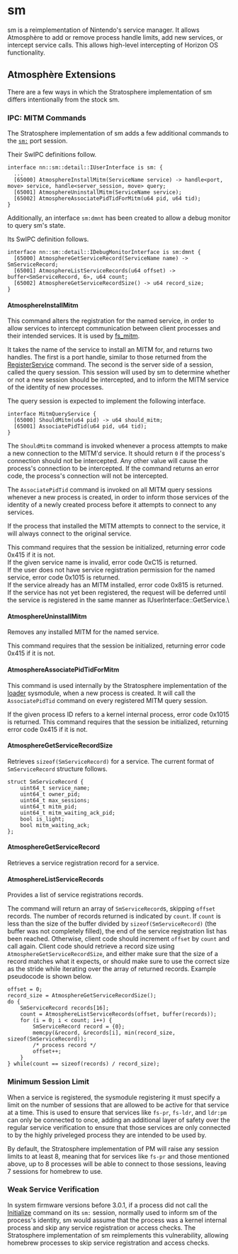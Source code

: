 # sm

sm is a reimplementation of Nintendo's service manager. It allows Atmosphère to add or remove process handle limits, add new services, or intercept service calls. This allows high-level intercepting of Horizon OS functionality.

## Atmosphère Extensions

There are a few ways in which the Stratosphere implementation of sm differs intentionally from the stock sm.

### IPC: MITM Commands

The Stratosphere implementation of sm adds a few additional commands to the [`sm:`](https://reswitched.github.io/SwIPC/ifaces.html#nn::sm::detail::IUserInterface) port session.

Their SwIPC definitions follow.
```
interface nn::sm::detail::IUserInterface is sm: {
  ...
  [65000] AtmosphereInstallMitm(ServiceName service) -> handle<port, move> service, handle<server_session, move> query;
  [65001] AtmosphereUninstallMitm(ServiceName service);
  [65002] AtmosphereAssociatePidTidForMitm(u64 pid, u64 tid);
}
```

Additionally, an interface `sm:dmnt` has been created to allow a debug monitor to query sm's state.

Its SwIPC definition follows.
```
interface nn::sm::detail::IDebugMonitorInterface is sm:dmnt {
  [65000] AtmosphereGetServiceRecord(ServiceName name) -> SmServiceRecord;
  [65001] AtmosphereListServiceRecords(u64 offset) -> buffer<SmServiceRecord, 6>, u64 count;
  [65002] AtmosphereGetServiceRecordSize() -> u64 record_size;
}
```


#### AtmosphereInstallMitm

This command alters the registration for the named service, in order to allow services to intercept communication between client processes and their intended services. It is used by [fs_mitm](fs_mitm.md).

It takes the name of the service to install an MITM for, and returns two handles. The first is a port handle, similar to those returned from the [RegisterService](https://reswitched.github.io/SwIPC/ifaces.html#nn::sm::detail::IUserInterface(2)) command. The second is the server side of a session, called the query session. This session will used by sm to determine whether or not a new session should be intercepted, and to inform the MITM service of the identity of new processes.

The query session is expected to implement the following interface.
```
interface MitmQueryService {
  [65000] ShouldMitm(u64 pid) -> u64 should_mitm;
  [65001] AssociatePidTid(u64 pid, u64 tid);
}
```

The `ShouldMitm` command is invoked whenever a process attempts to make a new connection to the MITM'd service. It should return `0` if the process's connection should not be intercepted. Any other value will cause the process's connection to be intercepted. If the command returns an error code, the process's connection will not be intercepted.

The `AssociatePidTid` command is invoked on all MITM query sessions whenever a new process is created, in order to inform those services of the identity of a newly created process before it attempts to connect to any services.

If the process that installed the MITM attempts to connect to the service, it will always connect to the original service.

This command requires that the session be initialized, returning error code 0x415 if it is not.\
If the given service name is invalid, error code 0xC15 is returned.\
If the user does not have service registration permission for the named service, error code 0x1015 is returned.\
If the service already has an MITM installed, error code 0x815 is returned.\
If the service has not yet been registered, the request will be deferred until the service is registered in the same manner as IUserInterface::GetService.\

#### AtmosphereUninstallMitm

Removes any installed MITM for the named service.

This command requires that the session be initialized, returning error code 0x415 if it is not.

#### AtmosphereAssociatePidTidForMitm

This command is used internally by the Stratosphere implementation of the [loader](loader.md) sysmodule, when a new process is created. It will call the `AssociatePidTid` command on every registered MITM query session.

If the given process ID refers to a kernel internal process, error code 0x1015 is returned. This command requires that the session be initialized, returning error code 0x415 if it is not.

#### AtmosphereGetServiceRecordSize

Retrieves `sizeof(SmServiceRecord)` for a service. The current format of `SmServiceRecord` structure follows.

```
struct SmServiceRecord {
    uint64_t service_name;
    uint64_t owner_pid;
    uint64_t max_sessions;
    uint64_t mitm_pid;
    uint64_t mitm_waiting_ack_pid;
    bool is_light;
    bool mitm_waiting_ack;
};
```

#### AtmosphereGetServiceRecord

Retrieves a service registration record for a service.

#### AtmosphereListServiceRecords

Provides a list of service registrations records.

The command will return an array of `SmServiceRecord`s, skipping `offset` records. The number of records returned is indicated by `count`.
If `count` is less than the size of the buffer divided by `sizeof(SmServiceRecord)` (the buffer was not completely filled), the end of the service registration list has been reached. Otherwise, client code
should increment `offset` by `count` and call again. Client code should retrieve a record size using `AtmosphereGetServiceRecordSize`, and either make sure that the size of a record matches what it expects,
or should make sure to use the correct size as the stride while iterating over the array of returned records. Example pseudocode is shown below.

```
offset = 0;
record_size = AtmosphereGetServiceRecordSize();
do {
    SmServiceRecord records[16];
    count = AtmosphereListServiceRecords(offset, buffer(records));
    for (i = 0; i < count; i++) {
        SmServiceRecord record = {0};
        memcpy(&record, &records[i], min(record_size, sizeof(SmServiceRecord));
        /* process record */
        offset++;
    }
} while(count == sizeof(records) / record_size);
```

### Minimum Session Limit

When a service is registered, the sysmodule registering it must specify a limit on the number of sessions that are allowed to be active for that service at a time. This is used to ensure that services like `fs-pr`, `fs-ldr`, and `ldr:pm` can only be connected to once, adding an additional layer of safety over the regular service verification to ensure that those services are only connected to by the highly priveleged process they are intended to be used by.

By default, the Stratosphere implementation of PM will raise any session limits to at least 8, meaning that for services like `fs-pr` and those mentioned above, up to 8 processes will be able to connect to those sessions, leaving 7 sessions for homebrew to use.

### Weak Service Verification

In system firmware versions before 3.0.1, if a process did not call the [Initialize](https://reswitched.github.io/SwIPC/ifaces.html#nn::sm::detail::IUserInterface(0)) command on its `sm:` session, normally used to inform sm of the process's identity, sm would assume that the process was a kernel internal process and skip any service registration or access checks. The Stratosphere implementation of sm reimplements this vulnerability, allowing homebrew processes to skip service registration and access checks.
